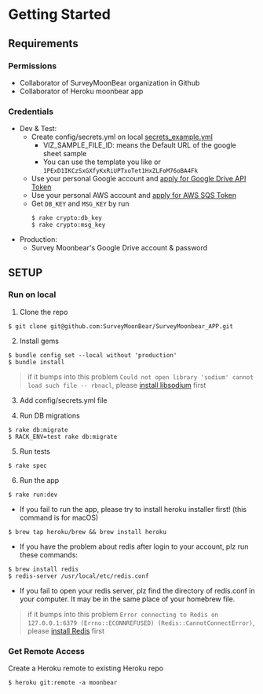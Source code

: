 # Getting Started

## Requirements
### Permissions
- Collaborator of SurveyMoonBear organization in Github
- Collaborator of Heroku moonbear app

### Credentials
- Dev & Test:
  - Create config/secrets.yml on local [secrets_example.yml](../config/secrets_example.yml)
    - VIZ_SAMPLE_FILE_ID: means the Default URL of the google sheet sample
    - You can use the template you like or `1PExD1IKCzSxGXfyKxRiUPTxoTet1HxZLFoM76oBA4Fk`
  - Use your personal Google account and [apply for Google Drive API Token](google/google-drive-api.md)
  - Use your personal AWS account and [apply for AWS SQS Token](aws/sqs.md)
  - Get `DB_KEY` and `MSG_KEY` by run
    ```
    $ rake crypto:db_key  
    $ rake crypto:msg_key
    ```
- Production: 
  - Survey Moonbear's Google Drive account & password

## SETUP
### Run on local

1. Clone the repo
```
$ git clone git@github.com:SurveyMoonBear/SurveyMoonbear_APP.git
```

2. Install gems
```
$ bundle config set --local without 'production'
$ bundle install
```

> if it bumps into this problem 
> `Could not open library 'sodium' cannot load such file -- rbnacl`,
> please [install libsodium](https://github.com/RubyCrypto/rbnacl/wiki/Installing-libsodium) first

3. Add config/secrets.yml file

4. Run DB migrations
```
$ rake db:migrate
$ RACK_ENV=test rake db:migrate
```

5. Run tests
```
$ rake spec
```

6. Run the app
```
$ rake run:dev
```
- If you fail to run the app, please try to install heroku installer first! (this command is for macOS)
```
$ brew tap heroku/brew && brew install heroku
```
- If you have the problem about redis after login to your account, plz run these commands:
```
$ brew install redis
$ redis-server /usr/local/etc/redis.conf
```
- If you fail to open your redis server, plz find the directory of redis.conf in your computer. It may be in the same place of your homebrew file.

> if it bumps into this problem 
> `Error connecting to Redis on 127.0.0.1:6379 (Errno::ECONNREFUSED) (Redis::CannotConnectError)`,
> please [install Redis](https://redis.io/docs/getting-started/installation/) first

### Get Remote Access
Create a Heroku remote to existing Heroku repo
```
$ heroku git:remote -a moonbear
```

